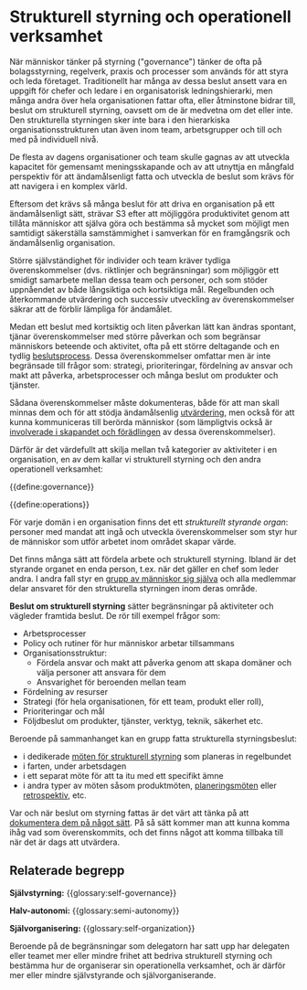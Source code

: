 # Strukturell styrning och operationell verksamhet

När människor tänker på styrning ("governance") tänker de ofta på bolagsstyrning, regelverk, praxis och processer som används för att styra och leda företaget. Traditionellt har många av dessa beslut ansett vara en uppgift för chefer och ledare i en organisatorisk ledningshierarki, men många andra över hela organisationen fattar ofta, eller åtminstone bidrar till, beslut om strukturell styrning, oavsett om de är medvetna om det eller inte. Den strukturella styrningen sker inte bara i den hierarkiska organisationsstrukturen utan även inom team, arbetsgrupper och till och med på individuell nivå.

De flesta av dagens organisationer och team skulle gagnas av att utveckla kapacitet för gemensamt meningsskapande och av att utnyttja en mångfald perspektiv för att ändamålsenligt fatta och utveckla de beslut som krävs för att navigera i en komplex värld.

Eftersom det krävs så många beslut för att driva en organisation på ett ändamålsenligt sätt, strävar S3 efter att möjliggöra produktivitet genom att tillåta människor att själva göra och bestämma så mycket som möjligt men samtidigt säkerställa samstämmighet i samverkan för en framgångsrik och ändamålsenlig organisation.

Större självständighet för individer och team kräver tydliga överenskommelser (dvs. riktlinjer och begränsningar) som möjliggör ett smidigt samarbete mellan dessa team och personer, och som stöder uppnåendet av både långsiktiga och kortsiktiga mål. Regelbunden och återkommande utvärdering och successiv utveckling av överenskommelser säkrar att de förblir lämpliga för ändamålet.

Medan ett beslut med kortsiktig och liten påverkan lätt kan ändras spontant, tjänar överenskommelser med större påverkan och som begränsar människors beteende och aktivitet, ofta på ett större deltagande och en tydlig [beslutsprocess](section:consent-decision-making). Dessa överenskommelser omfattar men är inte begränsade till frågor som: strategi, prioriteringar, fördelning av ansvar och makt att påverka, arbetsprocesser och många beslut om produkter och tjänster.

Sådana överenskommelser måste dokumenteras, både för att man skall minnas dem och för att stödja ändamålsenlig [utvärdering](section:evaluate-and-evolve-agreements), men också för att kunna kommuniceras till berörda människor (som lämpligtvis också är [involverade i skapandet och förädlingen](section:involve-those-affected) av dessa överenskommelser).

Därför är det värdefullt att skilja mellan två kategorier av aktiviteter i en organisation, en av dem kallar vi strukturell styrning och den andra operationell verksamhet:

{{define:governance}}

{{define:operations}}

För varje domän i en organisation finns det ett *strukturellt styrande organ*: personer med mandat att ingå och utveckla överenskommelser som styr hur de människor som utför arbetet inom området skapar värde.

Det finns många sätt att fördela arbete och strukturell styrning. Ibland är det styrande organet en enda person, t.ex. när det gäller en chef som leder andra. I andra fall styr en [grupp av människor sig själva](section:circle) och alla medlemmar delar ansvaret för den strukturella styrningen inom deras område.

**Beslut om strukturell styrning** sätter begränsningar på aktiviteter och vägleder framtida beslut. De rör till exempel frågor som:

- Arbetsprocesser
- Policy och rutiner för hur människor arbetar tillsammans
- Organisationsstruktur: 
    - Fördela ansvar och makt att påverka genom att skapa domäner och välja personer att ansvara för dem
    - Ansvarighet för beroenden mellan team
- Fördelning av resurser
- Strategi (för hela organisationen, för ett team, produkt eller roll), 
- Prioriteringar och mål
- Följdbeslut om produkter, tjänster, verktyg, teknik, säkerhet etc.

Beroende på sammanhanget kan en grupp fatta strukturella styrningsbeslut:

- i dedikerade [möten för strukturell styrning](section:governance-meeting) som planeras in regelbundet
- i farten, under arbetsdagen
- i ett separat möte för att ta itu med ett specifikt ämne
- i andra typer av möten såsom produktmöten, [planeringsmöten](section:planning-and-review-meetings) eller [retrospektiv](section:retrospective), etc.

Var och när beslut om styrning fattas är det värt att tänka på att [dokumentera dem på något sätt](section:record-agreements). På så sätt kommer man att kunna komma ihåg vad som överenskommits, och det finns något att komma tillbaka till när det är dags att utvärdera.

## Relaterade begrepp

**Självstyrning:** {{glossary:self-governance}}

**Halv-autonomi:** {{glossary:semi-autonomy}}

**Självorganisering:** {{glossary:self-organization}}

Beroende på de begränsningar som delegatorn har satt upp har delegaten eller teamet mer eller mindre frihet att bedriva strukturell styrning och bestämma hur de organiserar sin operationella verksamhet, och är därför mer eller mindre självstyrande och självorganiserande.